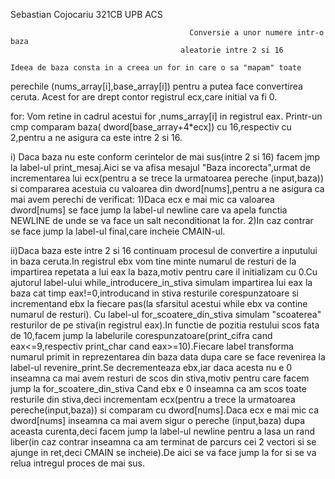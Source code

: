 Sebastian Cojocariu 321CB UPB ACS                                         
 
	                                		Conversie a unor numere intr-o baza 
					                      aleatorie intre 2 si 16

	Ideea de baza consta in a creea un for in care o sa "mapam" toate 
perechile (nums_array[i],base_array[i]) pentru a putea face convertirea ceruta.
Acest for are drept contor registrul ecx,care initial va fi 0.

for:
    Vom retine in cadrul acestui for ,nums_array[i] in registrul eax.
    Printr-un cmp comparam baza( dword[base_array+4*ecx]) cu 16,respectiv cu 2,pentru a ne asigura ca este intre 2 si 16.
   
   i) Daca baza nu este conform cerintelor de mai sus(intre 2 si 16) facem jmp la label-ul print_mesaj.Aici se va afisa mesajul "Baza incorecta",urmat de incrementarea lui ecx(pentru a se trece la urmatoarea pereche (input,baza)) si compararea acestuia cu valoarea din dword[nums],pentru a ne asigura ca mai avem perechi de verificat:
   1)Daca ecx e mai mic ca valoarea dword[nums] se face jump la label-ul newline care va apela functia NEWLINE de unde se va face un salt neconditionat la for.
   2)In caz contrar se face jump la label-ul final,care incheie CMAIN-ul.
   

   ii)Daca baza este intre 2 si 16 continuam procesul de convertire a inputului in baza ceruta.In registrul ebx vom tine minte numarul de resturi de la impartirea repetata a lui eax la baza,motiv pentru care il initializam cu 0.Cu ajutorul label-ului while_introducere_in_stiva simulam impartirea lui eax la baza cat timp eax!=0,introducand in stiva resturile corespunzatoare si incrementand ebx la fiecare pas(la sfarsitul acestui while ebx va contine numarul de resturi).
      Cu label-ul for_scoatere_din_stiva simulam "scoaterea" resturilor de pe stiva(in registrul eax).In functie de pozitia restului scos fata de 10,facem jump la labelurile corespunzatoare(print_cifra cand eax<=9,respectiv print_char cand eax>=10).Fiecare label transforma numarul primit in reprezentarea din baza data dupa care se face revenirea la label-ul revenire_print.Se decrementeaza ebx,iar daca acesta nu e 0 inseamna ca mai avem resturi de scos din stiva,motiv pentru care facem jump la for_scoatere_din_stiva
     Cand ebx e 0 inseamna ca am scos toate resturile din stiva,deci incrementam ecx(pentru a trece la urmatoarea pereche(input,baza)) si comparam cu dword[nums].Daca ecx e mai mic ca dword[nums] inseamna ca mai avem sigur o pereche (input,baza) dupa aceasta curenta,deci facem jump la label-ul newline pentru a lasa un rand liber(in caz contrar inseamna ca am terminat de parcurs cei 2 vectori si se ajunge in ret,deci CMAIN se incheie).De aici se va face jump la for si se va relua intregul proces de mai sus.

               
